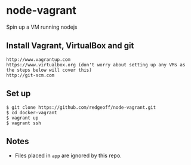 # node-vagrant

Spin up a VM running nodejs


Install Vagrant, VirtualBox and git
---

    http://www.vagrantup.com
    https://www.virtualbox.org (don't worry about setting up any VMs as the steps below will cover this)
    http://git-scm.com


Set up
---

    $ git clone https://github.com/redgeoff/node-vagrant.git
    $ cd docker-vagrant
    $ vagrant up
    $ vagrant ssh


Notes
---

- Files placed in `app` are ignored by this repo.
